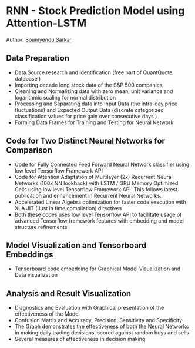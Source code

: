 # RNN - Stock Prediction Model using Attention-LSTM

Author: [Soumyendu Sarkar](https://www.linkedin.com/in/soumyendusarkar/)

## Data Preparation

* Data Source research and identification (free part of QuantQuote database )
* Importing decade long stock data of the S&P 500 companies
* Cleaning and Normalizing data with zero mean, unit variance and logarithmic scaling for normal distribution
* Processing and Separating data into Input Data (the intra-day price fluctuations) and Expected Output Data (discrete categorized classification values for price gain over consecutive days )
* Forming Data Frames for Training and Testing for Neural Network

## Code for Two Distinct Neural Networks for Comparison

* Code for Fully Connected Feed Forward Neural Network classifier using low level Tensorflow Framework API
* Code for Attention Adaptation of Multilayer (2x) Recurrent Neural Networks (100x NN lookback) with LSTM / GRU Memory Optimized Cells using low level Tensorflow Framework API. This follows latest publication and enhancement in Recurrent Neural Networks.
* Accelerated Linear Algebra optimization for faster code execution with XLA JIT (Just in time compilation) directives
* Both these codes uses low level Tensorflow API to facilitate usage of advanced Tensorflow framework features with embedding and model structure refinements

## Model Visualization and Tensorboard Embeddings

* Tensorboard code embedding for Graphical Model Visualization and Data visualization 

## Analysis and Result Visualization

* Diagnostics and Evaluation with Graphical presentation of the effectiveness of the Model
* Confusion Matrix and Accuracy, Precision, Sensitivity and Specificity
* The Graph demonstrates the effectiveness of both the Neural Networks in making daily trading decisions, scored against random buys and sells
* Several measures of effectiveness in decision making
